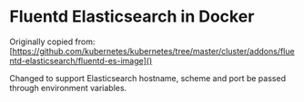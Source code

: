 # Fluentd Elasticsearch in Docker
Originally copied from: [https://github.com/kubernetes/kubernetes/tree/master/cluster/addons/fluentd-elasticsearch/fluentd-es-image]()

Changed to support Elasticsearch hostname, scheme and port be passed through environment variables.
